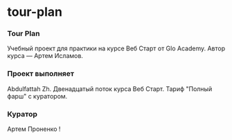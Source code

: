 # tour-plan

### Tour Plan ###
Учебный проект для практики на курсе Веб Старт от Glo Academy. Автор курса — Артем Исламов.

### Проект выполняет ###
Abdulfattah Zh. Двенадцатый поток курса Веб Старт.
Тариф "Полный фарш" с куратором.

### Куратор ###
Артем Проненко !
